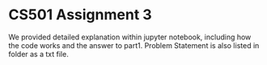 # CS501 Assignment 3

We provided detailed explanation within jupyter notebook, including how the code works and the answer to part1. Problem Statement is also listed in folder as a txt file.
